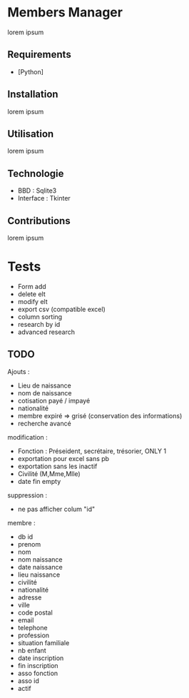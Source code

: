 # Members Manager

lorem ipsum

## Requirements

* [Python]

## Installation

lorem ipsum

## Utilisation

lorem ipsum

## Technologie

* BBD : Sqlite3 
* Interface : Tkinter

## Contributions

lorem ipsum

# Tests

* Form add
* delete elt
* modify elt
* export csv (compatible excel)
* column sorting
* research by id
* advanced research

## TODO

Ajouts :
- Lieu de naissance
- nom de naissance
- cotisation payé / impayé
- nationalité
- membre expiré => grisé (conservation des informations)
- recherche avancé

modification :
- Fonction : Préseident, secrétaire, trésorier, ONLY 1
- exportation pour excel sans pb
- exportation sans les inactif
- Civilité (M,Mme,Mlle)
- date fin empty

suppression :
- ne pas afficher colum "id" 

membre :
- db id
- prenom 
- nom
- nom naissance
- date naissance 
- lieu naissance
- civilité
- nationalité
- adresse
- ville
- code postal
- email
- telephone
- profession
- situation familiale
- nb enfant
- date inscription
- fin inscription
- asso fonction
- asso id
- actif